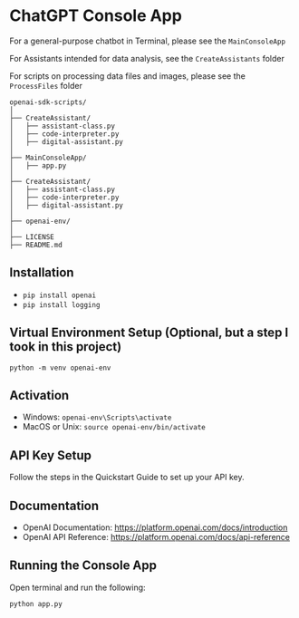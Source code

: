 # ChatGPT Console App

For a general-purpose chatbot in Terminal, please see the ```MainConsoleApp``` 

For Assistants intended for data analysis, see the ```CreateAssistants``` folder

For scripts on processing data files and images, please see the ```ProcessFiles``` folder


```
openai-sdk-scripts/
│
├── CreateAssistant/
│   ├── assistant-class.py
│   ├── code-interpreter.py
│   ├── digital-assistant.py
│
├── MainConsoleApp/
│   ├── app.py
│
├── CreateAssistant/
│   ├── assistant-class.py
│   ├── code-interpreter.py
│   ├── digital-assistant.py
│
├── openai-env/
│
├── LICENSE
├── README.md
```


## Installation

- `pip install openai`
- `pip install logging`
  
## Virtual Environment Setup (Optional, but a step I took in this project)

`python -m venv openai-env`

## Activation

- Windows: `openai-env\Scripts\activate`
- MacOS or Unix: `source openai-env/bin/activate`

## API Key Setup

Follow the steps in the Quickstart Guide to set up your API key.

## Documentation

- OpenAI Documentation: https://platform.openai.com/docs/introduction
- OpenAI API Reference: https://platform.openai.com/docs/api-reference

## Running the Console App

Open terminal and run the following:

`python app.py` 
